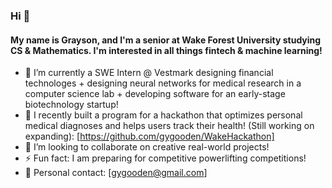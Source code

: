 ### Hi 👋

#### My name is Grayson, and I'm a senior at Wake Forest University studying CS & Mathematics. I'm interested in all things fintech & machine learning!

- 🔭 I’m currently a SWE Intern @ Vestmark designing financial technologes + designing neural networks for medical research in a computer science lab + developing software for an early-stage biotechnology startup!
- 🌱 I recently built a program for a hackathon that optimizes personal medical diagnoses and helps users track their health! (Still working on expanding): [https://github.com/gygooden/WakeHackathon]
- 👯 I’m looking to collaborate on creative real-world projects!
- ⚡ Fun fact: I am preparing for competitive powerlifting competitions!
- 💬 Personal contact: [gygooden@gmail.com]

